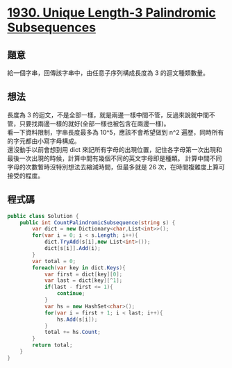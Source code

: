 # [1930. Unique Length-3 Palindromic Subsequences](https://leetcode.com/problems/unique-length-3-palindromic-subsequences/?envType=daily-question&envId=2023-11-14)

## 題意

給一個字串，回傳該字串中，由任意子序列構成長度為 3 的迴文種類數量。

## 想法

長度為 3 的迴文，不是全部一樣，就是兩邊一樣中間不管，反過來說就中間不管，只要找兩邊一樣的就好(全部一樣也被包含在兩邊一樣)。  
看一下資料限制，字串長度最多為 10^5，應該不會希望做到 n^2 遍歷，同時所有的字元都由小寫字母構成。  
還沒動手以前會想到用 dict 來記所有字母的出現位置，記住各字母第一次出現和最後一次出現的時候，計算中間有幾個不同的英文字母即是種類。
計算中間不同字母的次數暫時沒特別想法去縮減時間，但最多就是 26 次，在時間複雜度上算可接受的程度。

## 程式碼

```csharp
public class Solution {
    public int CountPalindromicSubsequence(string s) {
        var dict = new Dictionary<char,List<int>>();
        for(var i = 0; i < s.Length; i++){
            dict.TryAdd(s[i],new List<int>());
            dict[s[i]].Add(i);
        }
        var total = 0;
        foreach(var key in dict.Keys){
            var first = dict[key][0];
            var last = dict[key][^1];
            if(last - first <= 1){
                continue;
            }
            var hs = new HashSet<char>();
            for(var i = first + 1; i < last; i++){
                hs.Add(s[i]);
            }
            total += hs.Count;
        }
        return total;
    }
}
```
